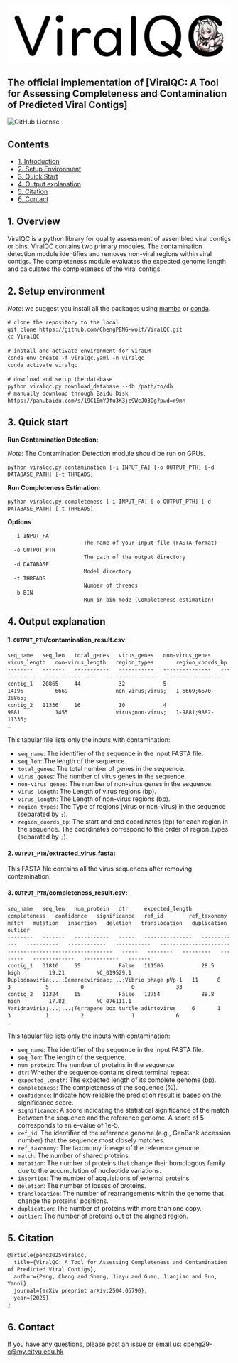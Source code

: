 <img src="logo.png" alt="image" width="800" height=auto>

## The official implementation of [ViralQC: A Tool for Assessing Completeness and Contamination of Predicted Viral Contigs]

![GitHub License](https://img.shields.io/github/license/ChengPENG-wolf/ViralQC)

## Contents

- [1. Introduction](#1-introduction)
- [2. Setup Environment](#2-setup-environment)
- [3. Quick Start](#3-quick-start)
- [4. Output explanation](#4-output-explanation)
- [5. Citation](#5-citation)
- [6. Contact](#6-contact)

## 1. Overview

ViralQC is a python library for quality assessment of assembled viral contigs or bins. ViralQC contains two primary modules. The contamination detection module identifies and removes non-viral regions within viral contigs. The completeness module evaluates the expected genome length and calculates the completeness of the viral contigs.

## 2. Setup environment

*Note*: we suggest you install all the packages using [mamba](https://github.com/mamba-org/mamba) or [conda](https://docs.conda.io/en/latest/miniconda.html).

```
# clone the repository to the local
git clone https://github.com/ChengPENG-wolf/ViralQC.git
cd ViralQC

# install and activate environment for ViraLM
conda env create -f viralqc.yaml -n viralqc
conda activate viralqc

# download and setup the database
python viralqc.py download_database --db /path/to/db
# manually download through Baidu Disk
https://pan.baidu.com/s/19C1EmYJfu3K3jc9WcJQ3Dg?pwd=r9mn
```

## 3. Quick start

**Run Contamination Detection:**

*Note*: The Contamination Detection module should be run on GPUs.

```
python viralqc.py contamination [-i INPUT_FA] [-o OUTPUT_PTH] [-d DATABASE_PATH] [-t THREADS]
```

**Run Completeness Estimation:**

```
python viralqc.py completeness [-i INPUT_FA] [-o OUTPUT_PTH] [-d DATABASE_PATH] [-t THREADS]
```

**Options**

```
  -i INPUT_FA
                        The name of your input file (FASTA format)
  -o OUTPUT_PTH
                        The path of the output directory
  -d DATABASE
                        Model directory
  -t THREADS
                        Number of threads
  -b BIN
                        Run in bin mode (Completeness estimation)
```

## 4. Output explanation

#### 1. `OUTPUT_PTH`/contamination_result.csv:

```
seq_name   seq_len   total_genes   virus_genes   non-virus_genes   virus_length   non-virus_length   region_types       region_coords_bp
--------   -------   -----------   -----------   ---------------   ------------   ----------------   ----------------   ------------------
contig_1   20865     44            32            5                 14196          6669               non-virus;virus;   1-6669;6670-20865;
contig_2   11336     16            10            4                 9881           1455               virus;non-virus;   1-9881;9882-11336;
…
```

This tabular file lists only the inputs with contamination:

- `seq_name`: The identifier of the sequence in the input FASTA file.
- `seq_len`: The length of the sequence.
- `total_genes`: The total number of genes in the sequence.
- `virus_genes`: The number of virus genes in the sequence.
- `non-virus_genes`: The number of non-virus genes in the sequence.
- `virus_length`: The Length of virus regions (bp).
- `virus_length`: The Length of non-virus regions (bp).
- `region_types`: The Type of regions (virus or non-virus) in the sequence (separated by `;`).
- `region_coords_bp`: The start and end coordinates (bp) for each region in the sequence. The coordinates correspond to the order of region_types (separated by `;`).

#### 2. `OUTPUT_PTH`/extracted_virus.fasta:

This FASTA file contains all the virus sequences after removing contamination.

#### 3. `OUTPUT_PTH`/completeness_result.csv:

```
seq_name   seq_len   num_protein   dtr     expected_length   completeness   confidence   significance   ref_id        ref_taxonomy                                              match   mutation   insertion   deletion   translocation   duplication   outlier
--------   -------   -----------   -----   ---------------   ------------   ----------   ------------   -----------   -------------------------------------------------------   -----   --------   ---------   --------   -------------   -----------   -------
contig_1   31816     55            False   111506            28.5           high         19.21          NC_019529.1   Duplodnaviria;...;Demerecviridae;...;Vibrio phage pVp-1   11      8          3           5          0               0             33
contig_2   11324     15            False   12754             88.8           high         17.82          NC_076111.1   Varidnaviria;...;...;Terrapene box turtle adintovirus     6       1          3           1          2               1             6
…
```

This tabular file lists only the inputs with contamination:

- `seq_name`: The identifier of the sequence in the input FASTA file.
- `seq_len`: The length of the sequence.
- `num_protein`: The number of proteins in the sequence.
- `dtr`: Whether the sequence contains direct terminal repeat.
- `expected_length`: The expected length of its complete genome (bp).
- `completeness`: The completeness of the sequence (%).
- `confidence`: Indicate how reliable the prediction result is based on the significance score.
- `significance`: A score indicating the statistical significance of the match between the sequence and the reference genome. A score of 5 corresponds to an e-value of 1e-5.
- `ref_id`: The identifier of the reference genome (e.g., GenBank accession number) that the sequence most closely matches.
- `ref_taxonomy`: The taxonomy lineage of the reference genome.
- `match`: The number of shared proteins.
- `mutation`: The number of proteins that change their homologous family due to the accumulation of nucleotide variations.
- `insertion`: The number of acquisitions of external proteins.
- `deletion`: The number of losses of proteins.
- `translocation`: The number of rearrangements within the genome that change the proteins' positions.
- `duplication`: The number of proteins with more than one copy.
- `outlier`: The number of proteins out of the aligned region.

## 5. Citation

```
@article{peng2025viralqc,
  title={ViralQC: A Tool for Assessing Completeness and Contamination of Predicted Viral Contigs},
  author={Peng, Cheng and Shang, Jiayu and Guan, Jiaojiao and Sun, Yanni},
  journal={arXiv preprint arXiv:2504.05790},
  year={2025}
}
```

## 6. Contact

If you have any questions, please post an issue or email us: cpeng29-c@my.cityu.edu.hk
